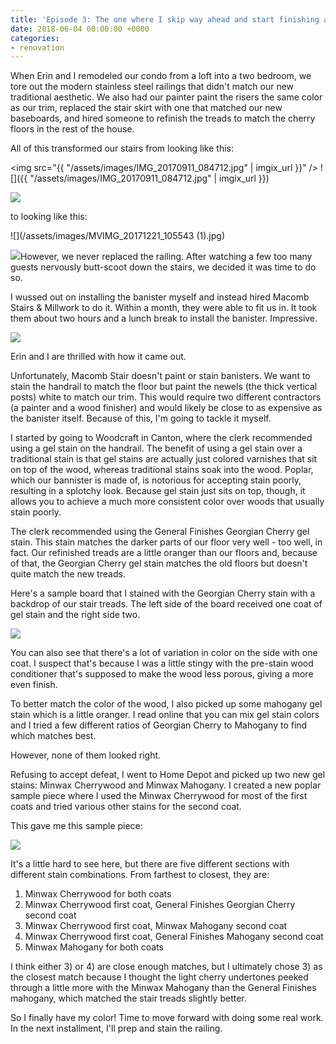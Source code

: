 ```yaml
---
title: 'Episode 3: The one where I skip way ahead and start finishing a railing'
date: 2018-06-04 00:00:00 +0000
categories:
- renovation
---
```

When Erin and I remodeled our condo from a loft into a two bedroom, we tore out the modern stainless steel railings that didn't match our new traditional aesthetic. We also had our painter paint the risers the same color as our trim, replaced the stair skirt with one that matched our new baseboards, and hired someone to refinish the treads to match the cherry floors in the rest of the house.

All of this transformed our stairs from looking like this:

<img src="{{ "/assets/images/IMG_20170911_084712.jpg" | imgix_url }}" />
![]({{ "/assets/images/IMG_20170911_084712.jpg" | imgix_url }})

![](/assets/images/IMG_1473.jpg)

to looking like this:

![](/assets/images/MVIMG_20171221_105543 (1).jpg)

![](/assets/images/IMG_20180604_220235.jpg)However, we never replaced the railing. After watching a few too many guests nervously butt-scoot down the stairs, we decided it was time to do so.

I wussed out on installing the banister myself and instead hired Macomb Stairs & Millwork to do it. Within a month, they were able to fit us in. It took them about two hours and a lunch break to install the banister. Impressive.

![](/assets/images/IMG_20180604_172423.jpg)

Erin and I are thrilled with how it came out.

Unfortunately, Macomb Stair doesn't paint or stain banisters. We want to stain the handrail to match the floor but paint the newels (the thick vertical posts) white to match our trim. This would require two different contractors (a painter and a wood finisher) and would likely be close to as expensive as the banister itself. Because of this, I'm going to tackle it myself.

I started by going to Woodcraft in Canton, where the clerk recommended using a gel stain on the handrail. The benefit of using a gel stain over a traditional stain is that gel stains are actually just colored varnishes that sit on top of the wood, whereas traditional stains soak into the wood. Poplar, which our bannister is made of, is notorious for accepting stain poorly, resulting in a splotchy look. Because gel stain just sits on top, though, it allows you to achieve a much more consistent color over woods that usually stain poorly.

The clerk recommended using the General Finishes Georgian Cherry gel stain. This stain matches the darker parts of our floor very well - too well, in fact. Our refinished treads are a little oranger than our floors and, because of that, the Georgian Cherry gel stain matches the old floors but doesn't quite match the new treads.

Here's a sample board that I stained with the Georgian Cherry stain with a backdrop of our stair treads. The left side of the board received one coat of gel stain and the right side two.

![](/assets/images/IMG_20180604_192353.jpg)

You can also see that there's a lot of variation in color on the side with one coat. I suspect that's because I was a little stingy with the pre-stain wood conditioner that's supposed to make the wood less porous, giving a more even finish.

To better match the color of the wood, I also picked up some mahogany gel stain which is a little oranger. I read online that you can mix gel stain colors and I tried a few different ratios of Georgian Cherry to Mahogany to find which matches best.

However, none of them looked right.

Refusing to accept defeat, I went to Home Depot and picked up two new gel stains: Minwax Cherrywood and Minwax Mahogany. I created a new poplar sample piece where I used the Minwax Cherrywood for most of the first coats and tried various other stains for the second coat.

This gave me this sample piece:

![](/assets/images/IMG_20180609_145212.jpg)

It's a little hard to see here, but there are five different sections with different stain combinations. From farthest to closest, they are:

1. Minwax Cherrywood for both coats
2. Minwax Cherrywood first coat, General Finishes Georgian Cherry second coat
3. Minwax Cherrywood first coat, Minwax Mahogany second coat
4. Minwax Cherrywood first coat, General Finishes Mahogany second coat
5. Minwax Mahogany for both coats

I think either 3) or 4) are close enough matches, but I ultimately chose 3) as the closest match because I thought the light cherry undertones peeked through a little more with the Minwax Mahogany than the General Finishes mahogany, which matched the stair treads slightly better.

So I finally have my color! Time to move forward with doing some real work. In the next installment, I'll prep and stain the railing.

